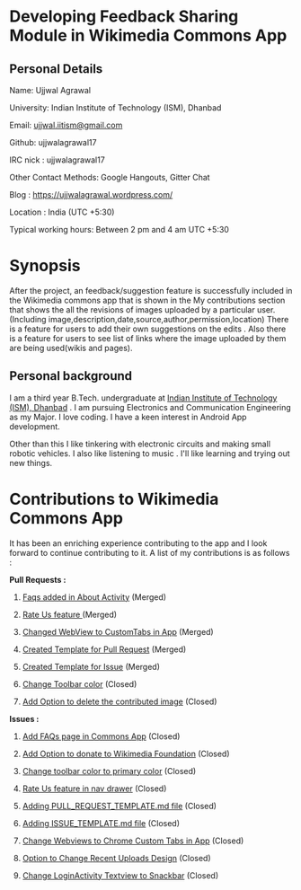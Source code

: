 # Developing Feedback Sharing Module in Wikimedia Commons App

## Personal Details

Name: Ujjwal Agrawal

University: Indian Institute of Technology (ISM), Dhanbad 

Email: ujjwal.iitism@gmail.com

Github: ujjwalagrawal17

IRC nick : ujjwalagrawal17

Other Contact Methods: Google Hangouts, Gitter Chat

Blog : https://ujjwalagrawal.wordpress.com/

Location : India (UTC +5:30)

Typical working hours: Between 2 pm and 4 am UTC +5:30

# Synopsis

After the project, an feedback/suggestion feature is successfully included in the Wikimedia commons app that is shown in the My contributions section that shows the all the revisions of images uploaded by a particular user.(Including image,description,date,source,author,permission,location)
There is a feature for users to add their own suggestions on the edits .
Also there is a feature for users to see list of links where the image uploaded by them are being used(wikis and pages).

## Personal background

I am a third year B.Tech. undergraduate at [Indian Institute of Technology (ISM), Dhanbad](https://www.iitism.ac.in/) . I am pursuing Electronics and Communication Engineering as my Major. I love coding. I have a keen interest in Android App development.

Other than this I like tinkering with electronic circuits and making small robotic vehicles. I also like listening to music . I'll like learning and trying out new things.


# Contributions to Wikimedia Commons App

It has been an enriching experience contributing to the app and I look forward to continue contributing to it. A list of my contributions is as follows :

**Pull Requests :**

1. [Faqs added in About Activity](https://github.com/commons-app/apps-android-commons/pull/1256) (Merged)  

1. [Rate Us feature ](https://github.com/commons-app/apps-android-commons/pull/1188) (Merged)

1. [Changed WebView to CustomTabs in App](https://github.com/commons-app/apps-android-commons/pull/1185) (Merged)

1. [Created Template for Pull Request](https://github.com/commons-app/apps-android-commons/pull/1152) (Merged)

1. [Created Template for Issue](https://github.com/commons-app/apps-android-commons/pull/1145) (Merged) 

1. [Change Toolbar color](https://github.com/commons-app/apps-android-commons/pull/1190) (Closed) 

1. [Add Option to delete the contributed image](https://github.com/commons-app/apps-android-commons/pull/1142) (Closed) 

**Issues :**

1. [Add FAQs page in Commons App](https://github.com/commons-app/apps-android-commons/issues/1246) (Closed)

1. [Add Option to donate to Wikimedia Foundation](https://github.com/commons-app/apps-android-commons/issues/1231) (Closed)

1. [Change toolbar color to primary color](https://github.com/commons-app/apps-android-commons/issues/1189) (Closed)

1. [Rate Us feature in nav drawer](https://github.com/commons-app/apps-android-commons/issues/1187) (Closed)

1. [Adding PULL_REQUEST_TEMPLATE.md file](https://github.com/commons-app/apps-android-commons/issues/1146) (Closed)

1. [Adding ISSUE_TEMPLATE.md file](https://github.com/commons-app/apps-android-commons/issues/1144) (Closed)

1. [Change Webviews to Chrome Custom Tabs in App](https://github.com/commons-app/apps-android-commons/issues/1143) (Closed)

1. [Option to Change Recent Uploads Design](https://github.com/commons-app/apps-android-commons/issues/1140) (Closed)

1. [Change LoginActivity Textview to Snackbar](https://github.com/commons-app/apps-android-commons/issues/1138) (Closed)
